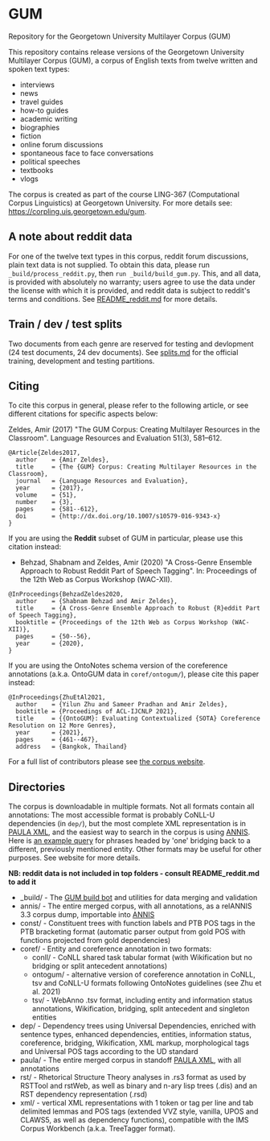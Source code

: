 # GUM

Repository for the Georgetown University Multilayer Corpus (GUM)

This repository contains release versions of the Georgetown University Multilayer Corpus (GUM), a corpus of English texts from twelve written and spoken text types:

  * interviews
  * news
  * travel guides
  * how-to guides
  * academic writing
  * biographies
  * fiction
  * online forum discussions
  * spontaneous face to face conversations
  * political speeches
  * textbooks
  * vlogs

The corpus is created as part of the course LING-367 (Computational Corpus Linguistics) at Georgetown University. For more details see: https://corpling.uis.georgetown.edu/gum.

## A note about reddit data

For one of the twelve text types in this corpus, reddit forum discussions, plain text data is not supplied. To obtain this data, please run `_build/process_reddit.py`, then `run _build/build_gum.py`. This, and all data, is provided with absolutely no warranty; users agree to use the data under the license with which it is provided, and reddit data is subject to reddit's terms and conditions. See [README_reddit.md](README_reddit.md) for more details.

## Train / dev / test splits

Two documents from each genre are reserved for testing and devlopment (24 test documents, 24 dev documents). See [splits.md](splits.md) for the official training, development and testing partitions.

## Citing

To cite this corpus in general, please refer to the following article, or see different citations for specific aspects below:

Zeldes, Amir (2017) "The GUM Corpus: Creating Multilayer Resources in the Classroom". Language Resources and Evaluation 51(3), 581–612. 

```
@Article{Zeldes2017,
  author    = {Amir Zeldes},
  title     = {The {GUM} Corpus: Creating Multilayer Resources in the Classroom},
  journal   = {Language Resources and Evaluation},
  year      = {2017},
  volume    = {51},
  number    = {3},
  pages     = {581--612},
  doi       = {http://dx.doi.org/10.1007/s10579-016-9343-x}
}
```

If you are using the **Reddit** subset of GUM in particular, please use this citation instead:

* Behzad, Shabnam and Zeldes, Amir (2020) "A Cross-Genre Ensemble Approach to Robust Reddit Part of Speech Tagging". In: Proceedings of the 12th Web as Corpus Workshop (WAC-XII).

```
@InProceedings{BehzadZeldes2020,
  author    = {Shabnam Behzad and Amir Zeldes},
  title     = {A Cross-Genre Ensemble Approach to Robust {R}eddit Part of Speech Tagging},
  booktitle = {Proceedings of the 12th Web as Corpus Workshop (WAC-XII)},
  pages     = {50--56},
  year      = {2020},
}
```

If you are using the OntoNotes schema version of the coreference annotations (a.k.a. OntoGUM data in `coref/ontogum/`), please cite this paper instead:

```
@InProceedings{ZhuEtAl2021,
  author    = {Yilun Zhu and Sameer Pradhan and Amir Zeldes},
  booktitle = {Proceedings of ACL-IJCNLP 2021},
  title     = {{OntoGUM}: Evaluating Contextualized {SOTA} Coreference Resolution on 12 More Genres},
  year      = {2021},
  pages     = {461--467},
  address   = {Bangkok, Thailand}
```

For a full list of contributors please see [the corpus website](https://corpling.uis.georgetown.edu/gum).

## Directories

The corpus is downloadable in multiple formats. Not all formats contain all annotations: The most accessible format is probably CoNLL-U dependencies (in `dep/`), but the most complete XML representation is in [PAULA XML](https://www.sfb632.uni-potsdam.de/en/paula.html), and the easiest way to search in the corpus is using [ANNIS](http://corpus-tools.org/annis). Here is [an example query](https://corpling.uis.georgetown.edu/annis/#_q=ZW50aXR5IC0-YnJpZGdlIGVudGl0eSAmICMxIC0-aGVhZCBsZW1tYT0ib25lIg&_c=R1VN&cl=5&cr=5&s=0&l=10) for phrases headed by 'one' bridging back to a different, previously mentioned entity. Other formats may be useful for other purposes. See website for more details.

**NB: reddit data is not included in top folders - consult README_reddit.md to add it**

  * _build/ - The [GUM build bot](https://corpling.uis.georgetown.edu/gum/build.html) and utilities for data merging and validation
  * annis/ - The entire merged corpus, with all annotations, as a relANNIS 3.3 corpus dump, importable into [ANNIS](http://corpus-tools.org/annis)
  * const/ - Constituent trees with function labels and PTB POS tags in the PTB bracketing format (automatic parser output from gold POS with functions projected from gold dependencies)
  * coref/ - Entity and coreference annotation in two formats: 
    * conll/ - CoNLL shared task tabular format (with Wikification but no bridging or split antecedent annotations)
    * ontogum/ - alternative version of coreference annotation in CoNLL, tsv and CoNLL-U formats following OntoNotes guidelines (see Zhu et al. 2021)
    * tsv/ - WebAnno .tsv format, including entity and information status annotations, Wikification, bridging, split antecedent and singleton entities
  * dep/ - Dependency trees using Universal Dependencies, enriched with sentence types, enhanced dependencies, entities, information status, coreference, bridging, Wikification, XML markup, morphological tags and Universal POS tags according to the UD standard
  * paula/ - The entire merged corpus in standoff [PAULA XML](https://github.com/korpling/paula-xml), with all annotations
  * rst/ - Rhetorical Structure Theory analyses in .rs3 format as used by RSTTool and rstWeb, as well as binary and n-ary lisp trees (.dis) and an RST dependency representation (.rsd)
  * xml/ - vertical XML representations with 1 token or tag per line and tab delimited lemmas and POS tags (extended VVZ style, vanilla, UPOS and CLAWS5, as well as dependency functions), compatible with the IMS Corpus Workbench (a.k.a. TreeTagger format).
